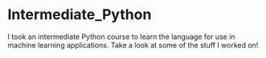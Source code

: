 # Intermediate_Python
I took an intermediate Python course to learn the language for use in machine learning applications. Take a look at some of the stuff I worked on!
